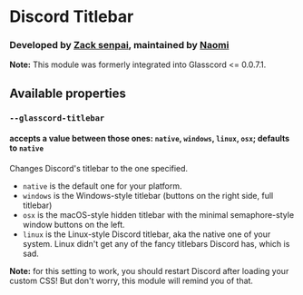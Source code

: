 # Discord Titlebar
### Developed by [Zack senpai](https://github.com/rauenzi), maintained by [Naomi](https://github.com/AryToNeX)

**Note:** This module was formerly integrated into Glasscord <= 0.0.7.1.

## Available properties

### `--glasscord-titlebar`
#### accepts a value between those ones: `native`, `windows`, `linux`, `osx`; defaults to `native`
Changes Discord's titlebar to the one specified.
- `native` is the default one for your platform.
- `windows` is the Windows-style titlebar (buttons on the right side, full titlebar)
- `osx` is the macOS-style hidden titlebar with the minimal semaphore-style window buttons on the left.
- `linux` is the Linux-style Discord titlebar, aka the native one of your system.
Linux didn't get any of the fancy titlebars Discord has, which is sad.

**Note:** for this setting to work, you should restart Discord after loading your custom CSS!
But don't worry, this module will remind you of that.
